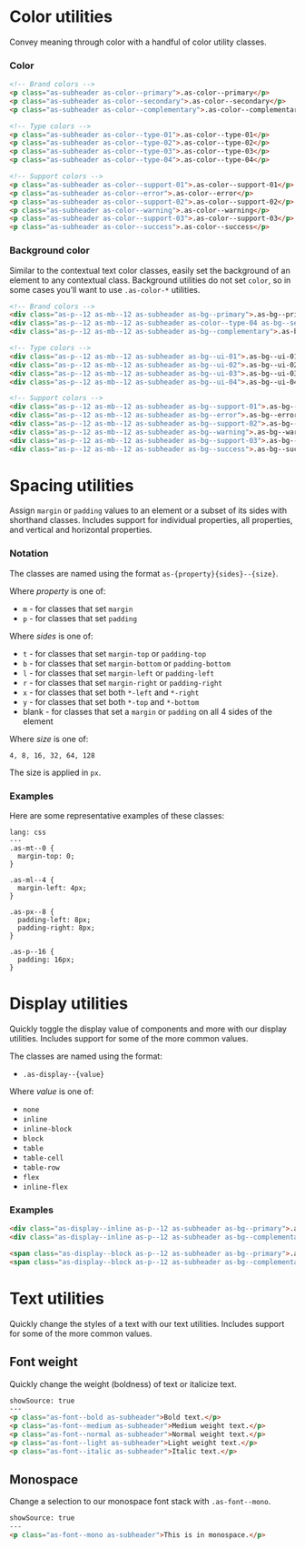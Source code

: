# Color utilities
Convey meaning through color with a handful of color utility classes.

### Color

```html
<!-- Brand colors -->
<p class="as-subheader as-color--primary">.as-color--primary</p>
<p class="as-subheader as-color--secondary">.as-color--secondary</p>
<p class="as-subheader as-color--complementary">.as-color--complementary</p>

<!-- Type colors -->
<p class="as-subheader as-color--type-01">.as-color--type-01</p>
<p class="as-subheader as-color--type-02">.as-color--type-02</p>
<p class="as-subheader as-color--type-03">.as-color--type-03</p>
<p class="as-subheader as-color--type-04">.as-color--type-04</p>

<!-- Support colors -->
<p class="as-subheader as-color--support-01">.as-color--support-01</p>
<p class="as-subheader as-color--error">.as-color--error</p>
<p class="as-subheader as-color--support-02">.as-color--support-02</p>
<p class="as-subheader as-color--warning">.as-color--warning</p>
<p class="as-subheader as-color--support-03">.as-color--support-03</p>
<p class="as-subheader as-color--success">.as-color--success</p>
```

### Background color
Similar to the contextual text color classes, easily set the background of an element to any contextual class. Background utilities do not set `color`, so in some cases you’ll want to use `.as-color-*` utilities.

```html
<!-- Brand colors -->
<div class="as-p--12 as-mb--12 as-subheader as-bg--primary">.as-bg--primary</div>
<div class="as-p--12 as-mb--12 as-subheader as-color--type-04 as-bg--secondary">.as-bg--secondary</div>
<div class="as-p--12 as-mb--12 as-subheader as-bg--complementary">.as-bg--complementary</div>

<!-- Type colors -->
<div class="as-p--12 as-mb--12 as-subheader as-bg--ui-01">.as-bg--ui-01</div>
<div class="as-p--12 as-mb--12 as-subheader as-bg--ui-02">.as-bg--ui-02</div>
<div class="as-p--12 as-mb--12 as-subheader as-bg--ui-03">.as-bg--ui-03</div>
<div class="as-p--12 as-mb--12 as-subheader as-bg--ui-04">.as-bg--ui-04</div>

<!-- Support colors -->
<div class="as-p--12 as-mb--12 as-subheader as-bg--support-01">.as-bg--support-01</div>
<div class="as-p--12 as-mb--12 as-subheader as-bg--error">.as-bg--error</div>
<div class="as-p--12 as-mb--12 as-subheader as-bg--support-02">.as-bg--support-02</div>
<div class="as-p--12 as-mb--12 as-subheader as-bg--warning">.as-bg--warning</div>
<div class="as-p--12 as-mb--12 as-subheader as-bg--support-03">.as-bg--support-03</div>
<div class="as-p--12 as-mb--12 as-subheader as-bg--success">.as-bg--success</div>
```

# Spacing utilities

Assign `margin` or `padding` values to an element or a subset of its sides with shorthand classes. Includes support for individual properties, all properties, and vertical and horizontal properties.

### Notation

The classes are named using the format `as-{property}{sides}--{size}`.

Where *property* is one of:

* `m` - for classes that set `margin`
* `p` - for classes that set `padding`

Where *sides* is one of:

* `t` - for classes that set `margin-top` or `padding-top`
* `b` - for classes that set `margin-bottom` or `padding-bottom`
* `l` - for classes that set `margin-left` or `padding-left`
* `r` - for classes that set `margin-right` or `padding-right`
* `x` - for classes that set both `*-left` and `*-right`
* `y` - for classes that set both `*-top` and `*-bottom`
* blank - for classes that set a `margin` or `padding` on all 4 sides of the element

Where *size* is one of:

`4, 8, 16, 32, 64, 128`

The size is applied in `px`.

### Examples

Here are some representative examples of these classes:

```code
lang: css
---
.as-mt--0 {
  margin-top: 0;
}

.as-ml--4 {
  margin-left: 4px;
}

.as-px--8 {
  padding-left: 8px;
  padding-right: 8px;
}

.as-p--16 {
  padding: 16px;
}
```

# Display utilities
Quickly toggle the display value of components and more with our display utilities. Includes support for some of the more common values.

The classes are named using the format:

* `.as-display--{value}`

Where *value* is one of:

* `none`
* `inline`
* `inline-block`
* `block`
* `table`
* `table-cell`
* `table-row`
* `flex`
* `inline-flex`

### Examples

```html
<div class="as-display--inline as-p--12 as-subheader as-bg--primary">.as-display--inline</div>
<div class="as-display--inline as-p--12 as-subheader as-bg--complementary">.as-display--inline</div>
```

```html
<span class="as-display--block as-p--12 as-subheader as-bg--primary">.as-display--block</span>
<span class="as-display--block as-p--12 as-subheader as-bg--complementary">.as-display--block</span>
```

# Text utilities
Quickly change the styles of a text with our text utilities. Includes support for some of the more common values.

## Font weight

Quickly change the weight (boldness) of text or italicize text.

```html
showSource: true
---
<p class="as-font--bold as-subheader">Bold text.</p>
<p class="as-font--medium as-subheader">Medium weight text.</p>
<p class="as-font--normal as-subheader">Normal weight text.</p>
<p class="as-font--light as-subheader">Light weight text.</p>
<p class="as-font--italic as-subheader">Italic text.</p>
```

## Monospace

Change a selection to our monospace font stack with `.as-font--mono`.

```html
showSource: true
---
<p class="as-font--mono as-subheader">This is in monospace.</p>
```